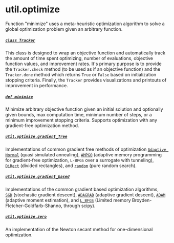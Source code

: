 # util.optimize

Function "minimize" uses a meta-heuristic optimization algorithm to solve a global optimization problem given an arbitrary function.

##### [`class Tracker`](https://github.com/tchlux/util/blob/master/util/optimize/__init__.py#L23)

This class is designed to wrap an objective function and automatically track the amount of time spent optimizing, number of evaluations, objective function values, and improvement rates. It's primary purpose is to provide the `Tracker.check` method (to be used as if an objective function) and the `Tracker.done` method which returns `True` or `False` based on initialization stopping criteria. Finally, the `Tracker` provides visualizations and printouts of improvement in performance.

##### [`def minimize`](https://github.com/tchlux/util/blob/master/util/optimize/__init__.py#L121)</h4>

Minimize arbitrary objective function given an initial solution and optionally given bounds, max computation time, minimum number of steps, or a minimum improvement stopping criteria. Supports optimization with any gradient-free optimization method.

##### [`util.optimize.gradient_free`](https://github.com/tchlux/util/blob/master/util/optimize/gradient_free.py)

Implementations of common gradient free methods of optimization [`Adaptive Normal`](https://github.com/tchlux/util/blob/master/util/optimize/adaptive_normal.py#L3) (quasi simulated annealing), [`AMPGO`](https://github.com/tchlux/util/blob/master/util/optimize/ampgo.py#L4) (adaptive memory programming for gradient-free optimization, `L-BFGS` over a surrogate with tunneling), [`DiRect`](https://github.com/tchlux/util/blob/master/util/optimize/direct.py#L77) (divided rectangles), and [`random`](https://github.com/tchlux/util/blob/master/util/optimize/random.py#L3) (pure random search).

##### [`util.optimize.gradient_based`](https://github.com/tchlux/util/blob/master/util/optimize/gradient_based.py)

Implementations of the common gradient based optimization algorithms, [`SGD`](https://github.com/tchlux/util/blob/master/util/optimize/gradient_based.py#L18) (stochastic gradient descent), [`ADAGRAD`](https://github.com/tchlux/util/blob/master/util/optimize/gradient_based.py#L39) (adaptive gradient descent), [`ADAM`](https://github.com/tchlux/util/blob/master/util/optimize/gradient_based.py#L63) (adaptive moment estimation), and [`L_BFGS`](https://github.com/tchlux/util/blob/master/util/optimize/gradient_based.py#L7) (Limited memory Broyden-Fletcher-Goldfarb-Shanno, through scipy).

##### [`util.optimize.zero`](https://github.com/tchlux/util/blob/master/util/optimize/newton.py#L1)

An implementation of the Newton secant method for one-dimensional optimization.
